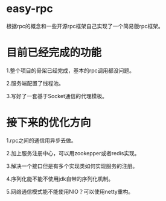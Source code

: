 # easy-rpc
根据rpc的概念和一些开源rpc框架自己实现了一个简易版rpc框架。


# 目前已经完成的功能
1.整个项目的骨架已经完成，基本的rpc调用都没问题。

2.服务端配置了线程池。

3.写好了一套基于Socket通信的代理模板。


# 接下来的优化方向

1.rpc之间的通信用异步去做。

2.加上服务注册中心，可以用zookepper或者redis实现。

3.解决一个接口但是有多个实现类如何实现服务的注册。

4.序列化能不能不使用jdk自带的序列化机制。

5.网络通信模式能不能使用NIO？可以使用netty重构。

